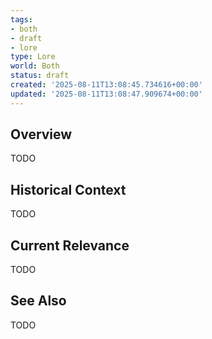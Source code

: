 ```yaml
---
tags:
- both
- draft
- lore
type: Lore
world: Both
status: draft
created: '2025-08-11T13:08:45.734616+00:00'
updated: '2025-08-11T13:08:47.909674+00:00'
---
```



## Overview

TODO
## Historical Context

TODO
## Current Relevance

TODO
## See Also

TODO
